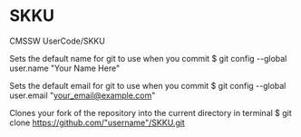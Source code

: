 SKKU
====

CMSSW UserCode/SKKU

Sets the default name for git to use when you commit
$ git config --global user.name "Your Name Here"

Sets the default email for git to use when you commit
$ git config --global user.email "your_email@example.com"

Clones your fork of the repository into the current directory in terminal
$ git clone https://github.com/"username"/SKKU.git

